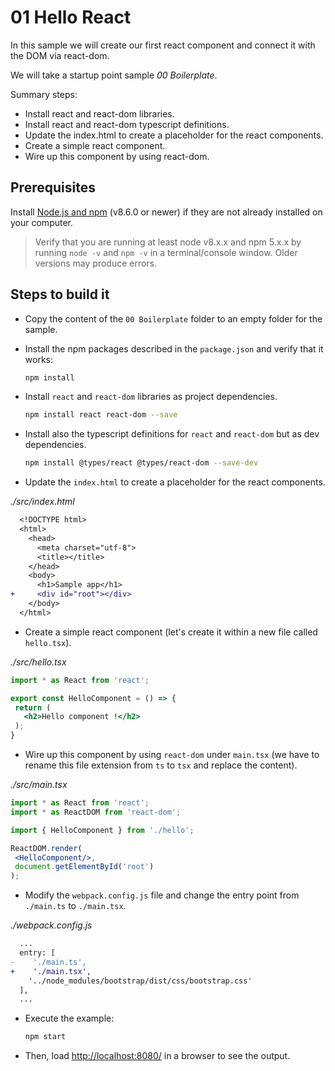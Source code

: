 # 01 Hello React

In this sample we will create our first react component and connect it with the
DOM via react-dom.

We will take a startup point sample _00 Boilerplate_.

Summary steps:

- Install react and react-dom libraries.
- Install react and react-dom typescript definitions.
- Update the index.html to create a placeholder for the react components.
- Create a simple react component.
- Wire up this component by using react-dom.

## Prerequisites

Install [Node.js and npm](https://nodejs.org/en/) (v8.6.0 or newer) if they are not already
installed on your computer.

> Verify that you are running at least node v8.x.x and npm 5.x.x by running `node -v` and `npm -v`
in a terminal/console window. Older versions may produce errors.

## Steps to build it

- Copy the content of the `00 Boilerplate` folder to an empty folder for the sample.

- Install the npm packages described in the `package.json` and verify that it works:

  ```bash
  npm install
  ```

- Install `react` and `react-dom` libraries as project dependencies.

  ```bash
  npm install react react-dom --save
  ```

- Install also the typescript definitions for `react` and `react-dom`
but as dev dependencies.

  ```bash
  npm install @types/react @types/react-dom --save-dev
  ```

- Update the `index.html` to create a placeholder for the react components.

_./src/index.html_

```diff
  <!DOCTYPE html>
  <html>
    <head>
      <meta charset="utf-8">
      <title></title>
    </head>
    <body>
      <h1>Sample app</h1>
+     <div id="root"></div>
    </body>
  </html>
```

- Create a simple react component (let's create it within a new file called `hello.tsx`).

_./src/hello.tsx_

 ```jsx
import * as React from 'react';

export const HelloComponent = () => {
  return (
    <h2>Hello component !</h2>
  );
}
 ```

- Wire up this component by using `react-dom` under `main.tsx` (we have to rename
  this file extension from `ts` to `tsx` and replace the content).

_./src/main.tsx_

 ```jsx
import * as React from 'react';
import * as ReactDOM from 'react-dom';

import { HelloComponent } from './hello';

ReactDOM.render(
  <HelloComponent/>,
  document.getElementById('root')
);
 ```

- Modify the `webpack.config.js` file and change the entry point from `./main.ts`
to `./main.tsx`.

_./webpack.config.js_

```diff
  ...
  entry: [
-    './main.ts',
+    './main.tsx',
    '../node_modules/bootstrap/dist/css/bootstrap.css'
  ],
  ...
```

- Execute the example:

  ```bash
  npm start
  ```

- Then, load [http://localhost:8080/](http://localhost:8080/) in a browser to see the output.
